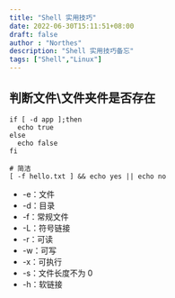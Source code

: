 ```yaml
---
title: "Shell 实用技巧"
date: 2022-06-30T15:11:51+08:00
draft: false
author : "Northes"
description: "Shell 实用技巧备忘"
tags: ["Shell","Linux"]
---
```


## 判断文件\文件夹件是否存在
```shell
if [ -d app ];then
  echo true
else
  echo false
fi
```
```shell
# 简洁
[ -f hello.txt ] && echo yes || echo no
```
- -e：文件
- -d：目录
- -f：常规文件
- -L：符号链接
- -r：可读
- -w：可写
- -x：可执行
- -s：文件长度不为 0
- -h：软链接
